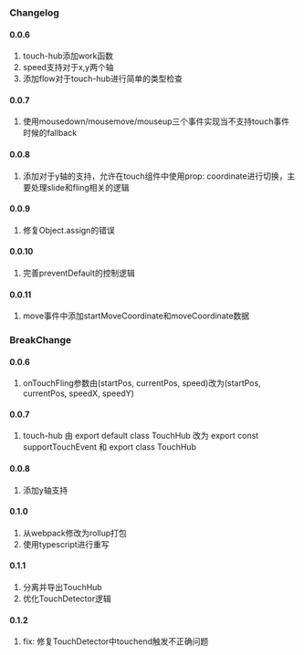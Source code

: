 ### Changelog

#### 0.0.6

1. touch-hub添加work函数
2. speed支持对于x,y两个轴
3. 添加flow对于touch-hub进行简单的类型检查

#### 0.0.7

1. 使用mousedown/mousemove/mouseup三个事件实现当不支持touch事件时候的fallback

#### 0.0.8

1. 添加对于y轴的支持，允许在touch组件中使用prop: coordinate进行切换，主要处理slide和fling相关的逻辑

#### 0.0.9

1. 修复Object.assign的错误

#### 0.0.10

1. 完善preventDefault的控制逻辑

#### 0.0.11

1. move事件中添加startMoveCoordinate和moveCoordinate数据

### BreakChange

#### 0.0.6

1. onTouchFling参数由(startPos, currentPos, speed)改为(startPos, currentPos, speedX, speedY)

#### 0.0.7

1. touch-hub 由 export default class TouchHub 改为 export const supportTouchEvent 和 export class TouchHub

#### 0.0.8

1. 添加y轴支持

#### 0.1.0

1. 从webpack修改为rollup打包
1. 使用typescript进行重写

#### 0.1.1

1. 分离并导出TouchHub
1. 优化TouchDetector逻辑

#### 0.1.2

1. fix: 修复TouchDetector中touchend触发不正确问题

